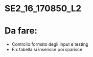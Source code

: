# SE2_16_170850_L2

# Da fare:
- Controllo formato degli input e testing
- Fix tabella si inserisce poi sparisce